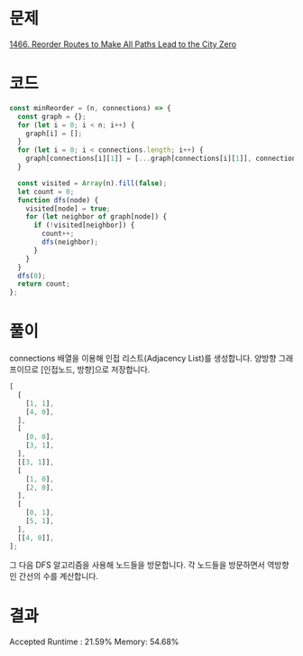 # 문제

[1466. Reorder Routes to Make All Paths Lead to the City Zero](https://leetcode.com/problems/reorder-routes-to-make-all-paths-lead-to-the-city-zero/description/)

# 코드

```javascript
const minReorder = (n, connections) => {
  const graph = {};
  for (let i = 0; i < n; i++) {
    graph[i] = [];
  }
  for (let i = 0; i < connections.length; i++) {
    graph[connections[i][1]] = [...graph[connections[i][1]], connections[i][0]];
  }

  const visited = Array(n).fill(false);
  let count = 0;
  function dfs(node) {
    visited[node] = true;
    for (let neighbor of graph[node]) {
      if (!visited[neighbor]) {
        count++;
        dfs(neighbor);
      }
    }
  }
  dfs(0);
  return count;
};
```

# 풀이

connections 배열을 이용해 인접 리스트(Adjacency List)를 생성합니다. 양방향 그래프이므로 [인접노드, 방향]으로 저장합니다.

```javascript
[
  [
    [1, 1],
    [4, 0],
  ],
  [
    [0, 0],
    [3, 1],
  ],
  [[3, 1]],
  [
    [1, 0],
    [2, 0],
  ],
  [
    [0, 1],
    [5, 1],
  ],
  [[4, 0]],
];
```

그 다음 DFS 알고리즘을 사용해 노드들을 방문합니다. 각 노드들을 방문하면서 역방향인 간선의 수를 계산합니다.

# 결과

Accepted
Runtime : 21.59%
Memory: 54.68%
